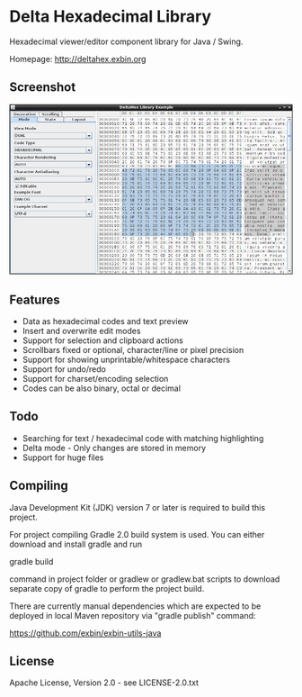 Delta Hexadecimal Library
=========================

Hexadecimal viewer/editor component library for Java / Swing.

Homepage: http://deltahex.exbin.org  

Screenshot
----------

![DeltaHex-Example Screenshot](images/example_screenshot.png?raw=true)

Features
--------

- Data as hexadecimal codes and text preview
- Insert and overwrite edit modes
- Support for selection and clipboard actions
- Scrollbars fixed or optional, character/line or pixel precision
- Support for showing unprintable/whitespace characters
- Support for undo/redo
- Support for charset/encoding selection
- Codes can be also binary, octal or decimal

Todo
----

- Searching for text / hexadecimal code with matching highlighting
- Delta mode - Only changes are stored in memory
- Support for huge files

Compiling
---------

Java Development Kit (JDK) version 7 or later is required to build this project.

For project compiling Gradle 2.0 build system is used. You can either download and install gradle and run

  gradle build

command in project folder or gradlew or gradlew.bat scripts to download separate copy of gradle to perform the project build.

There are currently manual dependencies which are expected to be deployed in local Maven repository via "gradle publish" command:

https://github.com/exbin/exbin-utils-java

License
-------

Apache License, Version 2.0 - see LICENSE-2.0.txt
